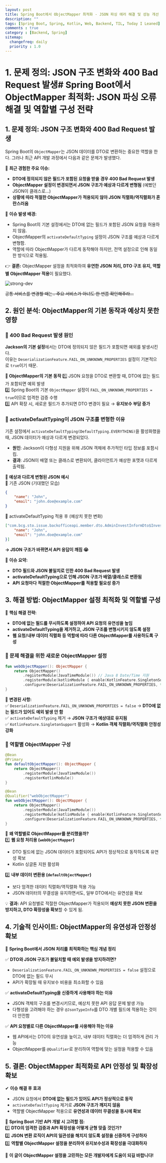 ```yaml
---
layout: post
title: Spring Boot에서 ObjectMapper 최적화 - JSON 파싱 에러 해결 및 성능 개선
description: ""
tags: [Spring Boot, Spring, Kotlin, Web, Backend, TIL, Today I Leaned]
comments : true
category : [Backend, Spring]
sitemap:
  changefreq: daily
  priority : 1.0
---
```


# 1. 문제 정의: JSON 구조 변화와 400 Bad Request 발생# **Spring Boot에서 ObjectMapper 최적화: JSON 파싱 오류 해결 및 역할별 구성 전략**  

## **1. 문제 정의: JSON 구조 변화와 400 Bad Request 발생**  

Spring Boot의 `ObjectMapper`는 JSON 데이터를 DTO로 변환하는 중요한 역할을 한다. 그러나 최근 API 개발 과정에서 다음과 같은 문제가 발생했다.  

📌 **최근 경험한 주요 이슈:**  
- **DTO에 정의되지 않은 필드가 포함된 요청을 받을 경우 400 Bad Request 발생**  
- **ObjectMapper 설정이 변경되면서 JSON 구조가 예상과 다르게 변형됨** (예뻤던 JSON이 클래스로...)  
- **상황에 따라 적절한 ObjectMapper가 적용되지 않아 JSON 직렬화/역직렬화가 혼란스러움**  


🚀 **이슈 발생 배경:**  
- Spring Boot의 기본 설정에서는 DTO에 없는 필드가 포함된 JSON 요청을 허용하지 않음.  
- ObjectMapper의 `activateDefaultTyping` 설정이 JSON 구조를 예상과 다르게 변형함.  
- 역할에 따라 ObjectMapper가 다르게 동작해야 하지만, 전역 설정으로 인해 동일한 방식으로 적용됨.  

👉 **결론:** ObjectMapper 설정을 최적화하여 **유연한 JSON 처리, DTO 구조 유지, 역할별 ObjectMapper 적용**이 필요했다.

![strong-dev](/post/images/hey/strong02.gif)

~~공통 서비스를 변경할 때는.. 주요 서비스가 아녀도 한 번쯤 확인해주라...~~

<div class="space-item-3"></div>




## **2. 원인 분석: ObjectMapper의 기본 동작과 예상치 못한 영향**  

### 🔎 **400 Bad Request 발생 원인**  
**Jackson의 기본 설정**에서는 DTO에 정의되지 않은 필드가 포함되면 예외를 발생시킨다.  
이유는 `DeserializationFeature.FAIL_ON_UNKNOWN_PROPERTIES` 설정이 기본적으로 `true`이기 때문.  

**📌 ObjectMapper의 기본 동작**
1️⃣ JSON 요청을 DTO로 변환할 때, DTO에 없는 필드가 포함되면 예외 발생  
2️⃣ Spring Boot의 기본 `ObjectMapper` 설정이 `FAIL_ON_UNKNOWN_PROPERTIES = true`이므로 엄격한 검증 수행  
3️⃣ API 확장 시, 새로운 필드가 추가되면 DTO 변경이 필요 → **유지보수 부담 증가**  

### 🔎 **activateDefaultTyping이 JSON 구조를 변형한 이유**  
기존 설정에서 `activateDefaultTyping(DefaultTyping.EVERYTHING)`을 활성화했을 때, JSON 데이터가 예상과 다르게 변경되었다.  
- **원인**: Jackson이 다형성 지원을 위해 JSON 객체에 추가적인 타입 정보를 포함시킴.  
- **결과**: JSON이 배열 또는 클래스로 변환되어, 클라이언트가 예상한 포맷과 다르게 출력됨.  

**📌 예상과 다르게 변형된 JSON 예시**  
🚨 기존 JSON (기대했던 모습)
```json
{
    "name": "John",
    "email": "john.doe@example.com"
}
```
🚨 activateDefaultTyping 적용 후 (예상치 못한 변화)
```json
["com.bcg.sto.issue.backofficeapi.member.dto.AdminInvestInformDto$InvestQualSearchOption", {
    "name": "John",
    "email": "john.doe@example.com"
}]
```
**→ JSON 구조가 바뀌면서 API 응답이 깨짐 😭**  

📌 **이슈 요약:**  
- **DTO 필드와 JSON 불일치로 인한 400 Bad Request 발생**  
- **activateDefaultTyping으로 인해 JSON 구조가 배열/클래스로 변환됨**  
- **API 요청마다 적절한 ObjectMapper를 적용할 필요성 증가**  

<div class="space-item-3"></div>




## **3. 해결 방법: ObjectMapper 설정 최적화 및 역할별 구성**  

🚀 **핵심 해결 전략:**  
- **DTO에 없는 필드를 무시하도록 설정하여 API 요청의 유연성을 높임**  
- **activateDefaultTyping을 제거하고, JSON 구조를 변형시키지 않도록 설정**  
- **웹 요청/내부 데이터 직렬화 등 역할에 따라 다른 ObjectMapper를 사용하도록 구성**  

### **🔹 문제 해결을 위한 새로운 ObjectMapper 설정**
```kotlin
fun webObjectMapper(): ObjectMapper {
    return ObjectMapper()
        .registerModule(JavaTimeModule()) // Java 8 Date/Time 지원
        .registerModule(kotlinModule { enable(KotlinFeature.SingletonSupport) }) // Kotlin 지원 강화
        .configure(DeserializationFeature.FAIL_ON_UNKNOWN_PROPERTIES, false) // DTO에 없는 필드 무시
}
```
📌 **변경된 사항:**  
✅ `DeserializationFeature.FAIL_ON_UNKNOWN_PROPERTIES = false` → **DTO에 없는 필드가 있어도 예외 발생 안 함**  
✅ `activateDefaultTyping` 제거 → **JSON 구조가 예상대로 유지됨**  
✅ `KotlinFeature.SingletonSupport` 활성화 → **Kotlin 객체 직렬화/역직렬화 안정성 강화**  

<div class="space-item-3"></div>




### **🔹 역할별 ObjectMapper 구성**
```kotlin
@Bean
@Primary
fun defaultObjectMapper(): ObjectMapper {
    return ObjectMapper()
        .registerModule(JavaTimeModule())
        .registerKotlinModule()
}

@Bean
@Qualifier("webObjectMapper")
fun webObjectMapper(): ObjectMapper {
    return ObjectMapper()
        .registerModule(JavaTimeModule())
        .registerModule(kotlinModule { enable(KotlinFeature.SingletonSupport) })
        .configure(DeserializationFeature.FAIL_ON_UNKNOWN_PROPERTIES, false)
}
```
📌 **왜 역할별로 ObjectMapper를 분리했을까?**  
1️⃣ **웹 요청 처리용 (`webObjectMapper`)**  
   - DTO 필드에 없는 JSON 데이터가 포함되어도 API가 정상적으로 동작하도록 유연성 확보  
   - Kotlin 싱글톤 지원 활성화  
   
2️⃣ **내부 데이터 변환용 (`defaultObjectMapper`)**  
   - 보다 엄격한 데이터 직렬화/역직렬화 적용 가능  
   - JSON 데이터의 무결성을 유지하면서도, 일부 DTO에서는 유연성을 확보  

💡 **결과:** API 요청별로 적절한 ObjectMapper가 적용되어 **예상치 못한 JSON 변환을 방지하고, DTO 확장성을 확보**할 수 있게 됨.  

<div class="space-item-3"></div>




## **4. 기술적 인사이트: ObjectMapper의 유연성과 안정성 확보**  

🚀 **Spring Boot에서 JSON 처리를 최적화하는 핵심 개념 정리**  

✅ **DTO와 JSON 구조가 불일치할 때 예외 발생을 방지하려면?**  
- `DeserializationFeature.FAIL_ON_UNKNOWN_PROPERTIES = false` 설정으로 DTO에 없는 필드 무시  
- API가 확장될 때 유지보수 비용을 최소화할 수 있음  

✅ **activateDefaultTyping을 신중하게 사용해야 하는 이유**  
- JSON 객체의 구조를 변경시키므로, 예상치 못한 API 응답 문제 발생 가능  
- 다형성을 고려해야 하는 경우 `@JsonTypeInfo`를 DTO 개별 필드에 적용하는 것이 더 안전함  

✅ **API 요청별로 다른 ObjectMapper를 사용해야 하는 이유**  
- 웹 API에서는 DTO의 유연성을 높이고, 내부 데이터 직렬화는 더 엄격하게 관리 가능  
- ObjectMapper를 `@Qualifier`로 분리하여 역할에 맞는 설정을 적용할 수 있음  

<div class="space-item-3"></div>




## **5. 결론: ObjectMapper 최적화로 API 안정성 및 확장성 확보**  

✔ **이슈 해결 후 효과**  
- JSON 요청에서 **DTO에 없는 필드가 있어도 API가 정상적으로 동작**  
- `activateDefaultTyping` 제거로 **JSON 구조가 깨지지 않음**  
- 역할별 ObjectMapper 적용으로 **유연성과 데이터 무결성을 동시에 확보**  

📌 **Spring Boot 기반 API 개발 시 고려할 점:**  
1️⃣ **DTO의 엄격한 검증과 API 확장성을 어떻게 균형 맞출 것인가?**  
2️⃣ **JSON 변환 로직이 API의 일관성을 해치지 않도록 설정을 신중하게 구성하자**  
3️⃣ **역할별 ObjectMapper 설정을 분리하여 유지보수성과 확장성을 극대화하자**  

🚀 **이 글이 ObjectMapper 설정을 고민하는 모든 개발자에게 도움이 되길 바랍니다!**  
